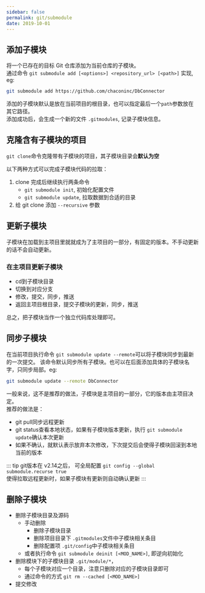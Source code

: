 ```yaml
---
sidebar: false
permalink: git/submodule
date: 2019-10-01
---
```


## 添加子模块
将一个已存在的目标 Git 仓库添加为当前仓库的子模块。  
通过命令 `git submodule add [<options>] <repository_url> [<path>]` 实现, eg:  
```bash
git submodule add https://github.com/chaconinc/DbConnector
```
添加的子模块默认是放在当前项目的根目录，也可以指定最后一个`path`参数放在其它路径。  
添加成功后，会生成一个新的文件 `.gitmodules`, 记录子模块信息。

## 克隆含有子模块的项目
`git clone`命令克隆带有子模块的项目，其子模块目录会**默认为空**  

以下两种方式可以完成子模块代码的拉取：
1. clone 完成后继续执行两条命令
    - `git submodule init`, 初始化配置文件
    - `git submodule update`, 拉取数据到合适的目录
2. 给 git clone 添加 `--recursive` 参数

## 更新子模块
子模块在加载到主项目里就就成为了主项目的一部分，有固定的版本。不手动更新的话不会自动更新。

### 在主项目更新子模块
- cd到子模块目录
- 切换到对应分支
- 修改，提交，同步，推送
- 返回主项目根目录，提交子模块的更新，同步，推送

总之，把子模块当作一个独立代码库处理即可。

## 同步子模块
在当前项目执行命令 `git submodule update --remote`可以将子模块同步到最新的一次提交。
该命令默认同步所有子模块。也可以在后面添加具体的子模块名字，只同步局部。eg: 
```bash
git submodule update --remote DbConnector
```
一般来说，这不是推荐的做法，子模块是主项目的一部分，它的版本由主项目决定。   
推荐的做法是：
- git pull同步远程更新
- git status查看本地状态，如果有子模块版本更新，执行 `git submodule update`确认本次更新
- 如果不确认，就默认表示放弃本次修改，下次提交后会使得子模块回滚到本地当前的版本

::: tip
git版本在 v2.14之后， 可全局配置 `git config --global submodule.recurse true`  
使得拉取远程更新时，如果子模块有更新则自动确认更新
:::

## 删除子模块
- 删除子模块目录及源码
    - 手动删除
        - 删除子模块目录
        - 删除项目目录下 `.gitmodules`文件中子模块相关条目
        - 删除配置项 `.git/config`中子模块相关条目
    - 或者执行命令 `git submodule deinit [<MOD_NAME>]`, 即逆向初始化
- 删除模块下的子模块目录 `.git/module/*`，
    - 每个子模块对应一个目录，注意只删除对应的子模块目录即可
    - 通过命令的方式 `git rm --cached [<MOD_NAME>]`
- 提交修改